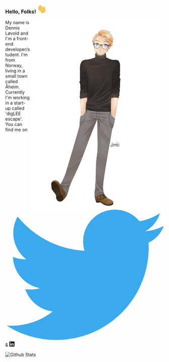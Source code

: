 ### Hello, Folks! <img src="icons/wave.gif" width="30px">

<img align="right" width="425" src="images/dennis.png">

My name is Dennis Løvold and I'm a front-end developer/student. I'm from Norway, living in a small town called Åheim. Currently I'm working in a start-up called 'digLEE escape'. You can find me on <a href="https://twitter.com/d0tDennis"><svg xmlns="http://www.w3.org/2000/svg" viewBox="0 0 335 276" fill="#3ba9ee">
  <path d="m302 70a195 195 0 0 1 -299 175 142 142 0 0 0 97 -30 70 70 0 0 1 -58 -47 70 70 0 0 0 31 -2 70 70 0 0 1 -57 -66 70 70 0 0 0 28 5 70 70 0 0 1 -18 -90 195 195 0 0 0 141 72 67 67 0 0 1 116 -62 117 117 0 0 0 43 -17 65 65 0 0 1 -31 38 117 117 0 0 0 39 -11 65 65 0 0 1 -32 35"/>
</svg></a> & <a href="https://www.linkedin.com/in/dotdennis/"><img alt="Drawn image of me" height="16px" src="icons/linkedin.svg"></a>

<img alt="Github Stats" width="400px" src="https://github-readme-stats.vercel.app/api?username=dotDennis&show_icons=true&theme=radical">

